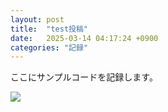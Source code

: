```yaml
---
layout: post
title:  "test投稿"
date:   2025-03-14 04:17:24 +0900
categories: "記録"
---
```

ここにサンプルコードを記録します。

<img src="https://meimei092.github.io/blogtest6/assets/0314/shigoto_zaitaku_cat_man.png/">
